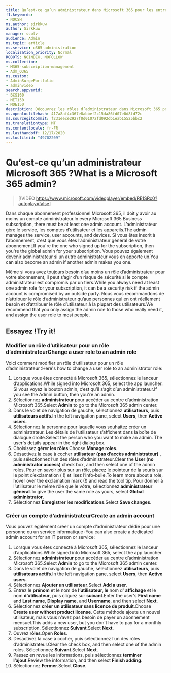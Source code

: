 ```yaml
---
title: Qu’est-ce qu’un administrateur dans Microsoft 365 pour les entreprises
f1.keywords:
- NOCSH
ms.author: sirkkuw
author: Sirkkuw
manager: scotv
audience: Admin
ms.topic: article
ms.service: o365-administration
localization_priority: Normal
ROBOTS: NOINDEX, NOFOLLOW
ms.collection:
- M365-subscription-management
- Adm_O365
ms.custom:
- AdminSurgePortfolio
- adminvideo
search.appverid:
- BCS160
- MET150
- MOE150
description: Découvrez les rôles d’administrateur dans Microsoft 365 pour les entreprises.
ms.openlocfilehash: 417a8af4c367e8abbef2c15da86fd07e0d8fd72c
ms.sourcegitcommit: f231eece2927f0d01072fd092db1eab15525bbc2
ms.translationtype: MT
ms.contentlocale: fr-FR
ms.lasthandoff: 12/17/2020
ms.locfileid: "49702209"
---
```

# <a name="what-is-a-microsoft-365-admin"></a><span data-ttu-id="7c9d6-103">Qu’est-ce qu’un administrateur Microsoft 365 ?</span><span class="sxs-lookup"><span data-stu-id="7c9d6-103">What is a Microsoft 365 admin?</span></span>

> [!VIDEO https://www.microsoft.com/videoplayer/embed/RE1SRc0?autoplay=false]

<span data-ttu-id="7c9d6-104">Dans chaque abonnement professionnel Microsoft 365, il doit y avoir au moins un compte administrateur.</span><span class="sxs-lookup"><span data-stu-id="7c9d6-104">In every Microsoft 365 Business subscription, there must be at least one admin account.</span></span> <span data-ttu-id="7c9d6-105">L’administrateur gère le service, les comptes d’utilisateur et les appareils.</span><span class="sxs-lookup"><span data-stu-id="7c9d6-105">The admin manages the service, user accounts, and devices.</span></span> <span data-ttu-id="7c9d6-106">Si vous êtes inscrit à l’abonnement, c’est que vous êtes l’administrateur général de votre abonnement.</span><span class="sxs-lookup"><span data-stu-id="7c9d6-106">If you're the one who signed up for the subscription, then you're the global admin for your subscription.</span></span> <span data-ttu-id="7c9d6-107">Vous pouvez également devenir administrateur si un autre administrateur vous en apporte un.</span><span class="sxs-lookup"><span data-stu-id="7c9d6-107">You can also become an admin if another admin makes you one.</span></span>

<span data-ttu-id="7c9d6-108">Même si vous avez toujours besoin d’au moins un rôle d’administrateur pour votre abonnement, il peut s’agir d’un risque de sécurité si le compte administrateur est compromis par un tiers.</span><span class="sxs-lookup"><span data-stu-id="7c9d6-108">While you always need at least one admin role for your subscription, it can be a security risk if the admin account is compromised by an outside party.</span></span> <span data-ttu-id="7c9d6-109">Nous vous recommandons de n’attribuer le rôle d’administrateur qu’aux personnes qui en ont réellement besoin et d’attribuer le rôle d’utilisateur à la plupart des utilisateurs.</span><span class="sxs-lookup"><span data-stu-id="7c9d6-109">We recommend that you only assign the admin role to those who really need it, and assign the user role to most people.</span></span>

## <a name="try-it"></a><span data-ttu-id="7c9d6-110">Essayez !</span><span class="sxs-lookup"><span data-stu-id="7c9d6-110">Try it!</span></span>

### <a name="change-a-user-role-to-an-admin-role"></a><span data-ttu-id="7c9d6-111">Modifier un rôle d’utilisateur pour un rôle d’administrateur</span><span class="sxs-lookup"><span data-stu-id="7c9d6-111">Change a user role to an admin role</span></span>

<span data-ttu-id="7c9d6-112">Voici comment modifier un rôle d’utilisateur pour un rôle d’administrateur :</span><span class="sxs-lookup"><span data-stu-id="7c9d6-112">Here's how to change a user role to an administrator role:</span></span>

1. <span data-ttu-id="7c9d6-113">Lorsque vous êtes connecté à Microsoft 365, sélectionnez le lanceur d’applications.</span><span class="sxs-lookup"><span data-stu-id="7c9d6-113">While signed into Microsoft 365, select the app launcher.</span></span> <span data-ttu-id="7c9d6-114">Si vous voyez le bouton admin, c’est qu’il s’agit d’un administrateur.</span><span class="sxs-lookup"><span data-stu-id="7c9d6-114">If you see the Admin button, then you're an admin.</span></span>
1. <span data-ttu-id="7c9d6-115">Sélectionnez **administrateur** pour accéder au centre d’administration Microsoft 365.</span><span class="sxs-lookup"><span data-stu-id="7c9d6-115">Select **Admin** to go to the Microsoft 365 admin center.</span></span>
1. <span data-ttu-id="7c9d6-116">Dans le volet de navigation de gauche, sélectionnez **utilisateurs**, puis **utilisateurs actifs**.</span><span class="sxs-lookup"><span data-stu-id="7c9d6-116">In the left navigation pane, select **Users**, then **Active users**.</span></span>
1. <span data-ttu-id="7c9d6-117">Sélectionnez la personne pour laquelle vous souhaitez créer un administrateur. Les détails de l’utilisateur s’affichent dans la boîte de dialogue droite.</span><span class="sxs-lookup"><span data-stu-id="7c9d6-117">Select the person who you want to make an admin. The user's details appear in the right dialog box.</span></span>
1. <span data-ttu-id="7c9d6-118">Choisissez **gérer les rôles**.</span><span class="sxs-lookup"><span data-stu-id="7c9d6-118">Choose **Manage roles**.</span></span>
1. <span data-ttu-id="7c9d6-119">Désactivez la case à cocher **utilisateur (pas d’accès administrateur)** , puis sélectionnez l’un des rôles d’administrateur.</span><span class="sxs-lookup"><span data-stu-id="7c9d6-119">Clear the **User (no administrator access)** check box, and then select one of the admin roles.</span></span> <span data-ttu-id="7c9d6-120">Pour en savoir plus sur un rôle, placez le pointeur de la souris sur le point d’exclamation ( !) et lisez l’info-bulle.</span><span class="sxs-lookup"><span data-stu-id="7c9d6-120">To learn more about a role, hover over the exclamation mark (!) and read the tool tip.</span></span> <span data-ttu-id="7c9d6-121">Pour donner à l’utilisateur le même rôle que le vôtre, sélectionnez **administrateur général**.</span><span class="sxs-lookup"><span data-stu-id="7c9d6-121">To give the user the same role as  yours, select **Global administrator**.</span></span>
1. <span data-ttu-id="7c9d6-122">Sélectionnez **Enregistrer les modifications**.</span><span class="sxs-lookup"><span data-stu-id="7c9d6-122">Select **Save changes**.</span></span>

### <a name="create-an-admin-account"></a><span data-ttu-id="7c9d6-123">Créer un compte d’administrateur</span><span class="sxs-lookup"><span data-stu-id="7c9d6-123">Create an admin account</span></span> 

<span data-ttu-id="7c9d6-124">Vous pouvez également créer un compte d’administrateur dédié pour une personne ou un service informatique :</span><span class="sxs-lookup"><span data-stu-id="7c9d6-124">You can also create a dedicated admin account for an IT person or service:</span></span>

1. <span data-ttu-id="7c9d6-125">Lorsque vous êtes connecté à Microsoft 365, sélectionnez le lanceur d’applications.</span><span class="sxs-lookup"><span data-stu-id="7c9d6-125">While signed into Microsoft 365, select the app launcher.</span></span>
1. <span data-ttu-id="7c9d6-126">Sélectionnez **administrateur** pour accéder au centre d’administration Microsoft 365.</span><span class="sxs-lookup"><span data-stu-id="7c9d6-126">Select **Admin** to go to the Microsoft 365 admin center.</span></span>
1. <span data-ttu-id="7c9d6-127">Dans le volet de navigation de gauche, sélectionnez **utilisateurs**, puis **utilisateurs actifs**.</span><span class="sxs-lookup"><span data-stu-id="7c9d6-127">In the left navigation pane, select **Users**, then **Active users**.</span></span>
1. <span data-ttu-id="7c9d6-128">Sélectionnez **Ajouter un utilisateur**.</span><span class="sxs-lookup"><span data-stu-id="7c9d6-128">Select **Add a user**.</span></span>
1. <span data-ttu-id="7c9d6-129">Entrez le **prénom** et le nom de **l’utilisateur, le** nom d' **affichage** et le nom **d’utilisateur**, puis cliquez sur **suivant**.</span><span class="sxs-lookup"><span data-stu-id="7c9d6-129">Enter the user's **First name** and **Last name**, **Display name**, and **Username**, and then select **Next**.</span></span>
1. <span data-ttu-id="7c9d6-130">Sélectionnez **créer un utilisateur sans licence de produit**.</span><span class="sxs-lookup"><span data-stu-id="7c9d6-130">Choose **Create user without product license**.</span></span> <span data-ttu-id="7c9d6-131">Cette méthode ajoute un nouvel utilisateur, mais vous n’avez pas besoin de payer un abonnement mensuel.</span><span class="sxs-lookup"><span data-stu-id="7c9d6-131">This adds a new user, but you don't have to pay for a monthly subscription.</span></span> <span data-ttu-id="7c9d6-132">Sélectionnez **Suivant**.</span><span class="sxs-lookup"><span data-stu-id="7c9d6-132">Select **Next**.</span></span>
1. <span data-ttu-id="7c9d6-133">Ouvrez **rôles**.</span><span class="sxs-lookup"><span data-stu-id="7c9d6-133">Open **Roles**.</span></span>
1. <span data-ttu-id="7c9d6-134">Désactivez la case à cocher, puis sélectionnez l’un des rôles d’administrateur.</span><span class="sxs-lookup"><span data-stu-id="7c9d6-134">Clear the  check box, and then select one of the admin roles.</span></span> <span data-ttu-id="7c9d6-135">Sélectionnez **Suivant**.</span><span class="sxs-lookup"><span data-stu-id="7c9d6-135">Select **Next**.</span></span>
1. <span data-ttu-id="7c9d6-136">Passez en revue les informations, puis sélectionnez **terminer l’ajout**.</span><span class="sxs-lookup"><span data-stu-id="7c9d6-136">Review the information, and then select **Finish adding**.</span></span>
1. <span data-ttu-id="7c9d6-137">Sélectionnez **Fermer**.</span><span class="sxs-lookup"><span data-stu-id="7c9d6-137">Select **Close**.</span></span>
